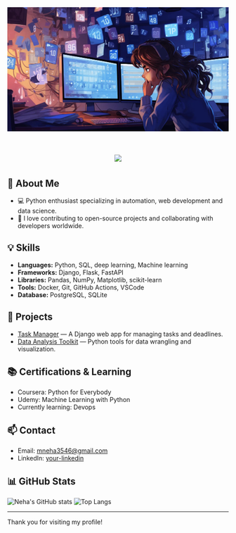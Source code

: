 
<img src="https://github.com/neha-err/neha-err/blob/main/Software%20Engineer.webp" alt="Banner of a developer sitting in front of a desk">

<h1 align="center">
    <img src="https://readme-typing-svg.herokuapp.com/?font=Inter&size=48&center=true&vCenter=true&width=500&height=70&color=4493F8&duration=4000&lines=Hi+There!+👋;+I'm+Neha+Mishra!;" />
</h1>

## 🐍 About Me
- 💻 Python enthusiast specializing in automation, web development and data science.
- 🤝 I love contributing to open-source projects and collaborating with developers worldwide.

## 💡 Skills
- **Languages:** Python, SQL, deep learning, Machine learning
- **Frameworks:** Django, Flask, FastAPI
- **Libraries:** Pandas, NumPy, Matplotlib, scikit-learn
- **Tools:** Docker, Git, GitHub Actions, VSCode
- **Database:** PostgreSQL, SQLite

## 🚀 Projects
- [Task Manager](https://github.com/neha-err/task-manager) — A Django web app for managing tasks and deadlines.
- [Data Analysis Toolkit](https://github.com/neha-err/data-analysis-toolkit) — Python tools for data wrangling and visualization.

## 📚 Certifications & Learning
- Coursera: Python for Everybody
- Udemy: Machine Learning with Python
- Currently learning: Devops

## 📫 Contact
- Email: mneha3546@gmail.com
- LinkedIn: [your-linkedin](your-linkedin-url)

## 📊 GitHub Stats
![Neha's GitHub stats](https://github-readme-stats.vercel.app/api?username=neha-err&show_icons=true&theme=radical)
![Top Langs](https://github-readme-stats.vercel.app/api/top-langs/?username=neha-err&layout=compact)

---

Thank you for visiting my profile!
